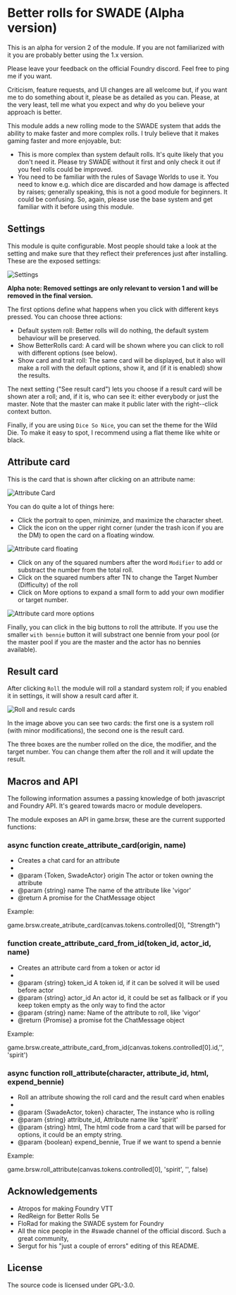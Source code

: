 # Better rolls for SWADE (Alpha version)

This is an alpha for version 2 of the module. If you are not familiarized with it you are probably better using the 1.x version.

Please leave your feedback on the official Foundry discord. Feel free to ping me if you want. 

Criticism, feature requests, and UI changes are all welcome but, if you want me to do something about it, please be as detailed as you can. Please, at the very least, tell me what you expect and why do you believe your approach is better.

This module adds a new rolling mode to the SWADE system that adds the ability to make faster and more complex rolls. I truly believe that it makes gaming faster and more enjoyable, but:

* This is more complex than system default rolls. It's quite likely that you don't need it. Please try SWADE without it first and only check it out if you feel rolls could be improved.
* You need to be familiar with the rules of Savage Worlds to use it. You need to know e.g. which dice are discarded and how damage is affected by raises; generally speaking, this is not a good module for beginners. It could be confusing. So, again, please use the base system and get familiar with it before using this module.

## Settings

This module is quite configurable. Most people should take a look at the setting and make sure that they reflect their preferences just after installing. These are the exposed settings:

![Settings](docs/settings.png)

**Alpha note: Removed settings are only relevant to version 1 and will be removed in the final version.**

The first options define what happens when you click with different keys pressed. You can choose three actions:

* Default system roll: Better rolls will do nothing, the default system behaviour will be preserved.
* Show BetterRolls card: A card will be shown where you can click to roll with different options (see below).
* Show card and trait roll: The same card will be displayed, but it also will make a roll with the default options, show it, and (if it is enabled) show the results.

The next setting ("See result card") lets you choose if a result card will be shown ater a roll; and, if it is, who can see it: either everybody or just the master. Note that the master can make it public later with the right--click context button.

Finally, if you are using `Dice So Nice`, you can set the theme for the Wild Die. To make it easy to spot, I recommend using a flat theme like white or black.

## Attribute card

This is the card that is shown after clicking on an attribute name:

![Attribute Card](docs/attribute_card.png)

You can do quite a lot of things here:

* Click the portrait to open, minimize, and maximize the character sheet.
* Click the icon on the upper right corner (under the trash icon if you are the DM) to open the card on a floating window.

![Attribute card floating](docs/Attribute_card_floating.png)

* Click on any of the squared numbers after the word `Modifier` to add or substract the number from the total roll.
* Click on the squared numbers after TN to change the Target Number (Difficulty) of the roll
* Click on More options to expand a small form to add your own modifier or target number.

![Attribute card more options](docs/Attribute_car_more_options.png)

Finally, you can click in the big buttons to roll the attribute. If you use the smaller `with bennie` button it will substract one bennie from your pool (or the master pool if you are the master and the actor has no bennies available).

## Result card

After clicking `Roll` the module will roll a standard system roll; if you enabled it in settings, it will show a result card after it.

![Roll and resulc cards](docs/roll_and_result_cards.png)

In the image above you can see two cards: the first one is a system roll (with minor modifications), the second one is the result card.

The three boxes are the number rolled on the dice, the modifier, and the target number. You can change them after the roll and it will update the result.

## Macros and API

The following information assumes a passing knowledge of both javascript and Foundry API. It's geared towards macro or module developers.

The module exposes an API in game.brsw, these are the current supported functions:

### async function create_attribute_card(origin, name)

* Creates a chat card for an attribute
*
* @param {Token, SwadeActor} origin  The actor or token owning the attribute
* @param {string} name The name of the attribute like 'vigor'
* @return A promise for the ChatMessage object

Example:

game.brsw.create_atribute_card(canvas.tokens.controlled[0], "Strength")

### function create_attribute_card_from_id(token_id, actor_id, name)

 * Creates an attribute card from a token or actor id
 *
 * @param {string} token_id A token id, if it can be solved it will be used before actor
 * @param {string} actor_id An actor id, it could be set as fallback or if you keep token empty as the only way to find the actor
 * @param {string} name: Name of the attribute to roll, like 'vigor'
 * @return {Promise} a promise fot the ChatMessage object

Example:

game.brsw.create_attribute_card_from_id(canvas.tokens.controlled[0].id,'', 'spirit')

### async function roll_attribute(character, attribute_id, html, expend_bennie)

 * Roll an attribute showing the roll card and the result card when enables
 *
 * @param {SwadeActor, token} character, The instance who is rolling
 * @param {string} attribute_id, Attribute name like 'spirit'
 * @param {string} html, The html code from a card that will be parsed for options, it could be an empty string.
 * @param {boolean} expend_bennie, True if we want to spend a bennie

Example:

game.brsw.roll_attribute(canvas.tokens.controlled[0], 'spirit', '', false)

 
## Acknowledgements
- Atropos for making Foundry VTT
- RedReign for Better Rolls 5e
- FloRad for making the SWADE system for Foundry
- All the nice people in the #swade channel of the official discord. Such a great community,
- Sergut for his "just a couple of errors" editing of this README.

## License
The source code is licensed under GPL-3.0.
